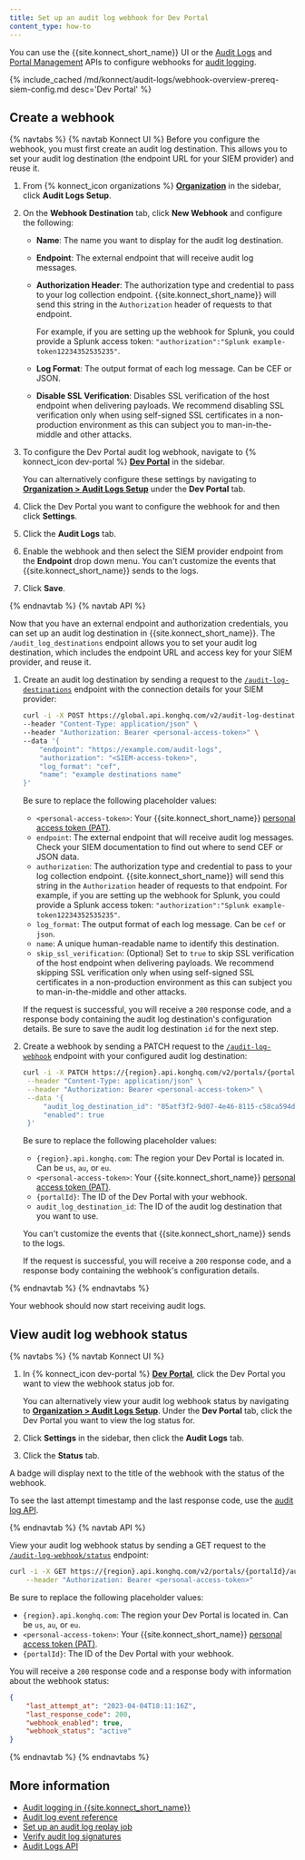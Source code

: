 ```yaml
---
title: Set up an audit log webhook for Dev Portal
content_type: how-to
---
```


<!-- TODO update API to v3? -->

You can use the {{site.konnect_short_name}} UI or the [Audit Logs](/konnect/api/audit-logs/latest/) and [Portal Management](/konnect/api/portal-management/latest/) APIs to configure webhooks for [audit logging](/konnect/dev-portal/portals/audit-logs/). 

{% include_cached /md/konnect/audit-logs/webhook-overview-prereq-siem-config.md desc='Dev Portal' %}


## Create a webhook

{% navtabs %}
{% navtab Konnect UI %}
Before you configure the webhook, you must first create an audit log destination. This allows you to set your audit log destination (the endpoint URL for your SIEM provider) and reuse it. 

1. From {% konnect_icon organizations %} [**Organization**](https://cloud.konghq.com/organization) in the sidebar, click **Audit Logs Setup**.
1. On the **Webhook Destination** tab, click **New Webhook** and configure the following:
   * **Name**: The name you want to display for the audit log destination.
   * **Endpoint**: The external endpoint that will receive audit log messages. 
   * **Authorization Header**: The authorization type and credential to pass to your log collection endpoint. 
    {{site.konnect_short_name}} will send this string in the `Authorization` header of requests to that endpoint.

     For example, if you are setting up the webhook for Splunk, you could provide a Splunk access token: 
     `"authorization":"Splunk example-token12234352535235"`.
        
    * **Log Format**: The output format of each log message. Can be CEF or JSON.
    * **Disable SSL Verification**: Disables SSL verification of the host endpoint when delivering payloads. We recommend disabling SSL verification only when using self-signed SSL certificates in a non-production environment as this can subject you to man-in-the-middle and other attacks.
1. To configure the Dev Portal audit log webhook, navigate to {% konnect_icon dev-portal %} [**Dev Portal**](https://cloud.konghq.com/portal) in the sidebar.
   
   You can alternatively configure these settings by navigating to [**Organization > Audit Logs Setup**](https://cloud.konghq.com/global/organization/audit-logs) under the **Dev Portal** tab.
1. Click the Dev Portal you want to configure the webhook for and then click **Settings**.
1. Click the **Audit Logs** tab.
1. Enable the webhook and then select the SIEM provider endpoint from the **Endpoint** drop down menu. You can't customize the events that {{site.konnect_short_name}} sends to the logs.
1. Click **Save**.

{% endnavtab %}
{% navtab API %}

Now that you have an external endpoint and authorization credentials, you can set up an audit log destination in {{site.konnect_short_name}}. The `/audit_log_destinations` endpoint allows you to set your audit log destination, which includes the endpoint URL and access key for your SIEM provider, and reuse it. 

1. Create an audit log destination by sending a request to the [`/audit-log-destinations`](/konnect/api/audit-logs/latest/) endpoint with the connection details for your SIEM provider:

    ```sh
    curl -i -X POST https://global.api.konghq.com/v2/audit-log-destinations \
    --header "Content-Type: application/json" \
    --header "Authorization: Bearer <personal-access-token>" \
    --data '{
        "endpoint": "https://example.com/audit-logs",
        "authorization": "<SIEM-access-token>",
        "log_format": "cef",
        "name": "example destinations name"
    }'
    ```

    Be sure to replace the following placeholder values:
    * `<personal-access-token>`: Your {{site.konnect_short_name}} [personal access token (PAT)](/konnect/api/#authentication).
    * `endpoint`: The external endpoint that will receive audit log messages. Check your SIEM documentation to find out where to send CEF or JSON data.
    * `authorization`: The authorization type and credential to pass to your log collection endpoint. 
    {{site.konnect_short_name}} will send this string in the `Authorization` header of requests to that endpoint. For example, if you are setting up the webhook for Splunk, you could provide a Splunk access token: `"authorization":"Splunk example-token12234352535235"`.
    * `log_format`: The output format of each log message. Can be `cef` or `json`.
    * `name`: A unique human-readable name to identify this destination.
    * `skip_ssl_verification`: (Optional) Set to `true` to skip SSL verification of the host endpoint when delivering payloads. We recommend skipping SSL verification only when using self-signed SSL certificates in a non-production environment as this can subject you to man-in-the-middle and other attacks.

    If the request is successful, you will receive a `200` response code, and a response body containing the audit log destination's configuration details. Be sure to save the audit log destination `id` for the next step. 

1. Create a webhook by sending a PATCH request to the [`/audit-log-webhook`](/konnect/api/portal-management/latest/) endpoint with your configured audit log destination:

    ```sh
    curl -i -X PATCH https://{region}.api.konghq.com/v2/portals/{portalId}/audit-log-webhook \
     --header "Content-Type: application/json" \
     --header "Authorization: Bearer <personal-access-token>" \
     --data '{
         "audit_log_destination_id": "05atf3f2-9d07-4e46-8115-c58ca594d00e",
         "enabled": true
     }'
    ```

    Be sure to replace the following placeholder values:
    * `{region}.api.konghq.com`: The region your Dev Portal is located in. Can be `us`, `au`, or `eu`.
    * `<personal-access-token>`: Your {{site.konnect_short_name}} [personal access token (PAT)](/konnect/api/#authentication).
    * `{portalId}`: The ID of the Dev Portal with your webhook.
    * `audit_log_destination_id`: The ID of the audit log destination that you want to use.

    You can't customize the events that {{site.konnect_short_name}} sends to the logs.

    If the request is successful, you will receive a `200` response code, and a response body containing the webhook's configuration details.

{% endnavtab %}
{% endnavtabs %}

Your webhook should now start receiving audit logs.

## View audit log webhook status

{% navtabs %}
{% navtab Konnect UI %}

1. In {% konnect_icon dev-portal %} [**Dev Portal**](https://cloud.konghq.com/portal), click the Dev Portal you want to view the webhook status job for.
   
   You can alternatively view your audit log webhook status by navigating to [**Organization > Audit Logs Setup**](https://cloud.konghq.com/global/organization/audit-logs). Under the **Dev Portal** tab, click the Dev Portal you want to view the log status for.
1. Click **Settings** in the sidebar, then click the **Audit Logs** tab.
1. Click the **Status** tab.

A badge will display next to the title of the webhook with the status of the webhook.

To see the last attempt timestamp and the last response code, use the [audit log API](/konnect/api/audit-logs/latest/).

{% endnavtab %}
{% navtab API %}

View your audit log webhook status by sending a GET request to the [`/audit-log-webhook/status`](/konnect/api/portal-management/latest/) endpoint:

```sh
curl -i -X GET https://{region}.api.konghq.com/v2/portals/{portalId}/audit-log-webhook/status \
    --header "Authorization: Bearer <personal-access-token>"
```

Be sure to replace the following placeholder values:
* `{region}.api.konghq.com`: The region your Dev Portal is located in. Can be `us`, `au`, or `eu`.
* `<personal-access-token>`: Your {{site.konnect_short_name}} [personal access token (PAT)](/konnect/api/#authentication).
* `{portalId}`: The ID of the Dev Portal with your webhook.

You will receive a `200` response code and a response body with information about the webhook status:

```json
{
    "last_attempt_at": "2023-04-04T18:11:16Z",
    "last_response_code": 200,
    "webhook_enabled": true,
    "webhook_status": "active"
}
```

{% endnavtab %}
{% endnavtabs %}


## More information
* [Audit logging in {{site.konnect_short_name}}](/konnect/dev-portal/portals/audit-logs/)
* [Audit log event reference](/konnect/reference/audit-logs/)
* [Set up an audit log replay job](/konnect/dev-portal/portals/audit-logs/replay-job/)
* [Verify audit log signatures](/konnect/reference/verify-signatures/)
* [Audit Logs API](/konnect/api/audit-logs/latest/)

